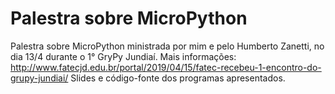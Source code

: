 # Palestra sobre MicroPython
Palestra sobre MicroPython ministrada por mim e pelo Humberto Zanetti, no dia 13/4 durante o 1° GryPy Jundiaí.
Mais informações: http://www.fatecjd.edu.br/portal/2019/04/15/fatec-recebeu-1-encontro-do-grupy-jundiai/
Slides e código-fonte dos programas apresentados.
